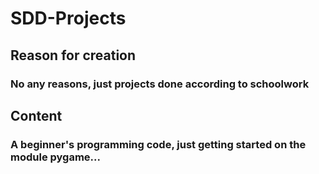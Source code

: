 # SDD-Projects

## Reason for creation
### No any reasons, just projects done according to schoolwork

## Content
### A beginner's programming code, just getting started on the module pygame...
